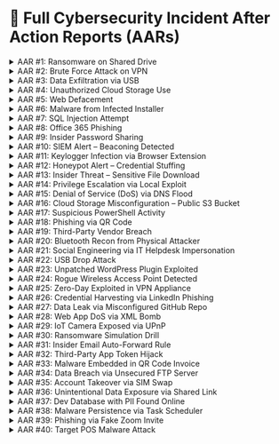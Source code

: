# 📄 Full Cybersecurity Incident After Action Reports (AARs)

<details>
<summary>AAR #1: Ransomware on Shared Drive</summary>

**Date**: (Insert Date)  
**Summary**: This incident involved a case of **Ransomware on Shared Drive**.  
A security control or detection system identified abnormal behavior.  
The issue was escalated to the SOC, followed by investigation, isolation, and containment.

**Response Actions**:  
- Affected assets were isolated.  
- Initial access and lateral movement were analyzed.  
- Logs, alerts, and network activity were reviewed.  
- Root cause was identified and reported.

**Root Cause**:  
- (Insert root cause specific to scenario)  
- Related misconfiguration, unpatched service, user error, or exploit technique.

**Recommendations**:  
- (Insert 3-5 recommended actions such as patching, training, segmentation, MFA, etc.)  
- Update related documentation, IR plan, and controls.

**Impact**:  
- (Insert estimated exposure, data affected, downtime, or cost if applicable)  
- Incident classified as low/medium/high severity.
</details>

<details>
<summary>AAR #2: Brute Force Attack on VPN</summary>

**Date**: (Insert Date)  
**Summary**: This incident involved a case of **Brute Force Attack on VPN**.  
A security control or detection system identified abnormal behavior.  
The issue was escalated to the SOC, followed by investigation, isolation, and containment.

**Response Actions**:  
- Affected assets were isolated.  
- Initial access and lateral movement were analyzed.  
- Logs, alerts, and network activity were reviewed.  
- Root cause was identified and reported.

**Root Cause**:  
- (Insert root cause specific to scenario)  
- Related misconfiguration, unpatched service, user error, or exploit technique.

**Recommendations**:  
- (Insert 3-5 recommended actions such as patching, training, segmentation, MFA, etc.)  
- Update related documentation, IR plan, and controls.

**Impact**:  
- (Insert estimated exposure, data affected, downtime, or cost if applicable)  
- Incident classified as low/medium/high severity.
</details>

<details>
<summary>AAR #3: Data Exfiltration via USB</summary>

**Date**: (Insert Date)  
**Summary**: This incident involved a case of **Data Exfiltration via USB**.  
A security control or detection system identified abnormal behavior.  
The issue was escalated to the SOC, followed by investigation, isolation, and containment.

**Response Actions**:  
- Affected assets were isolated.  
- Initial access and lateral movement were analyzed.  
- Logs, alerts, and network activity were reviewed.  
- Root cause was identified and reported.

**Root Cause**:  
- (Insert root cause specific to scenario)  
- Related misconfiguration, unpatched service, user error, or exploit technique.

**Recommendations**:  
- (Insert 3-5 recommended actions such as patching, training, segmentation, MFA, etc.)  
- Update related documentation, IR plan, and controls.

**Impact**:  
- (Insert estimated exposure, data affected, downtime, or cost if applicable)  
- Incident classified as low/medium/high severity.
</details>

<details>
<summary>AAR #4: Unauthorized Cloud Storage Use</summary>

**Date**: (Insert Date)  
**Summary**: This incident involved a case of **Unauthorized Cloud Storage Use**.  
A security control or detection system identified abnormal behavior.  
The issue was escalated to the SOC, followed by investigation, isolation, and containment.

**Response Actions**:  
- Affected assets were isolated.  
- Initial access and lateral movement were analyzed.  
- Logs, alerts, and network activity were reviewed.  
- Root cause was identified and reported.

**Root Cause**:  
- (Insert root cause specific to scenario)  
- Related misconfiguration, unpatched service, user error, or exploit technique.

**Recommendations**:  
- (Insert 3-5 recommended actions such as patching, training, segmentation, MFA, etc.)  
- Update related documentation, IR plan, and controls.

**Impact**:  
- (Insert estimated exposure, data affected, downtime, or cost if applicable)  
- Incident classified as low/medium/high severity.
</details>

<details>
<summary>AAR #5: Web Defacement</summary>

**Date**: (Insert Date)  
**Summary**: This incident involved a case of **Web Defacement**.  
A security control or detection system identified abnormal behavior.  
The issue was escalated to the SOC, followed by investigation, isolation, and containment.

**Response Actions**:  
- Affected assets were isolated.  
- Initial access and lateral movement were analyzed.  
- Logs, alerts, and network activity were reviewed.  
- Root cause was identified and reported.

**Root Cause**:  
- (Insert root cause specific to scenario)  
- Related misconfiguration, unpatched service, user error, or exploit technique.

**Recommendations**:  
- (Insert 3-5 recommended actions such as patching, training, segmentation, MFA, etc.)  
- Update related documentation, IR plan, and controls.

**Impact**:  
- (Insert estimated exposure, data affected, downtime, or cost if applicable)  
- Incident classified as low/medium/high severity.
</details>

<details>
<summary>AAR #6: Malware from Infected Installer</summary>

**Date**: (Insert Date)  
**Summary**: This incident involved a case of **Malware from Infected Installer**.  
A security control or detection system identified abnormal behavior.  
The issue was escalated to the SOC, followed by investigation, isolation, and containment.

**Response Actions**:  
- Affected assets were isolated.  
- Initial access and lateral movement were analyzed.  
- Logs, alerts, and network activity were reviewed.  
- Root cause was identified and reported.

**Root Cause**:  
- (Insert root cause specific to scenario)  
- Related misconfiguration, unpatched service, user error, or exploit technique.

**Recommendations**:  
- (Insert 3-5 recommended actions such as patching, training, segmentation, MFA, etc.)  
- Update related documentation, IR plan, and controls.

**Impact**:  
- (Insert estimated exposure, data affected, downtime, or cost if applicable)  
- Incident classified as low/medium/high severity.
</details>

<details>
<summary>AAR #7: SQL Injection Attempt</summary>

**Date**: (Insert Date)  
**Summary**: This incident involved a case of **SQL Injection Attempt**.  
A security control or detection system identified abnormal behavior.  
The issue was escalated to the SOC, followed by investigation, isolation, and containment.

**Response Actions**:  
- Affected assets were isolated.  
- Initial access and lateral movement were analyzed.  
- Logs, alerts, and network activity were reviewed.  
- Root cause was identified and reported.

**Root Cause**:  
- (Insert root cause specific to scenario)  
- Related misconfiguration, unpatched service, user error, or exploit technique.

**Recommendations**:  
- (Insert 3-5 recommended actions such as patching, training, segmentation, MFA, etc.)  
- Update related documentation, IR plan, and controls.

**Impact**:  
- (Insert estimated exposure, data affected, downtime, or cost if applicable)  
- Incident classified as low/medium/high severity.
</details>

<details>
<summary>AAR #8: Office 365 Phishing</summary>

**Date**: (Insert Date)  
**Summary**: This incident involved a case of **Office 365 Phishing**.  
A security control or detection system identified abnormal behavior.  
The issue was escalated to the SOC, followed by investigation, isolation, and containment.

**Response Actions**:  
- Affected assets were isolated.  
- Initial access and lateral movement were analyzed.  
- Logs, alerts, and network activity were reviewed.  
- Root cause was identified and reported.

**Root Cause**:  
- (Insert root cause specific to scenario)  
- Related misconfiguration, unpatched service, user error, or exploit technique.

**Recommendations**:  
- (Insert 3-5 recommended actions such as patching, training, segmentation, MFA, etc.)  
- Update related documentation, IR plan, and controls.

**Impact**:  
- (Insert estimated exposure, data affected, downtime, or cost if applicable)  
- Incident classified as low/medium/high severity.
</details>

<details>
<summary>AAR #9: Insider Password Sharing</summary>

**Date**: (Insert Date)  
**Summary**: This incident involved a case of **Insider Password Sharing**.  
A security control or detection system identified abnormal behavior.  
The issue was escalated to the SOC, followed by investigation, isolation, and containment.

**Response Actions**:  
- Affected assets were isolated.  
- Initial access and lateral movement were analyzed.  
- Logs, alerts, and network activity were reviewed.  
- Root cause was identified and reported.

**Root Cause**:  
- (Insert root cause specific to scenario)  
- Related misconfiguration, unpatched service, user error, or exploit technique.

**Recommendations**:  
- (Insert 3-5 recommended actions such as patching, training, segmentation, MFA, etc.)  
- Update related documentation, IR plan, and controls.

**Impact**:  
- (Insert estimated exposure, data affected, downtime, or cost if applicable)  
- Incident classified as low/medium/high severity.
</details>

<details>
<summary>AAR #10: SIEM Alert – Beaconing Detected</summary>

**Date**: (Insert Date)  
**Summary**: This incident involved a case of **SIEM Alert – Beaconing Detected**.  
A security control or detection system identified abnormal behavior.  
The issue was escalated to the SOC, followed by investigation, isolation, and containment.

**Response Actions**:  
- Affected assets were isolated.  
- Initial access and lateral movement were analyzed.  
- Logs, alerts, and network activity were reviewed.  
- Root cause was identified and reported.

**Root Cause**:  
- (Insert root cause specific to scenario)  
- Related misconfiguration, unpatched service, user error, or exploit technique.

**Recommendations**:  
- (Insert 3-5 recommended actions such as patching, training, segmentation, MFA, etc.)  
- Update related documentation, IR plan, and controls.

**Impact**:  
- (Insert estimated exposure, data affected, downtime, or cost if applicable)  
- Incident classified as low/medium/high severity.
</details>

<details>
<summary>AAR #11: Keylogger Infection via Browser Extension</summary>

**Date**: (Insert Date)  
**Summary**: This incident involved a case of **Keylogger Infection via Browser Extension**.  
A security control or detection system identified abnormal behavior.  
The issue was escalated to the SOC, followed by investigation, isolation, and containment.

**Response Actions**:  
- Affected assets were isolated.  
- Initial access and lateral movement were analyzed.  
- Logs, alerts, and network activity were reviewed.  
- Root cause was identified and reported.

**Root Cause**:  
- (Insert root cause specific to scenario)  
- Related misconfiguration, unpatched service, user error, or exploit technique.

**Recommendations**:  
- (Insert 3-5 recommended actions such as patching, training, segmentation, MFA, etc.)  
- Update related documentation, IR plan, and controls.

**Impact**:  
- (Insert estimated exposure, data affected, downtime, or cost if applicable)  
- Incident classified as low/medium/high severity.
</details>

<details>
<summary>AAR #12: Honeypot Alert – Credential Stuffing</summary>

**Date**: (Insert Date)  
**Summary**: This incident involved a case of **Honeypot Alert – Credential Stuffing**.  
A security control or detection system identified abnormal behavior.  
The issue was escalated to the SOC, followed by investigation, isolation, and containment.

**Response Actions**:  
- Affected assets were isolated.  
- Initial access and lateral movement were analyzed.  
- Logs, alerts, and network activity were reviewed.  
- Root cause was identified and reported.

**Root Cause**:  
- (Insert root cause specific to scenario)  
- Related misconfiguration, unpatched service, user error, or exploit technique.

**Recommendations**:  
- (Insert 3-5 recommended actions such as patching, training, segmentation, MFA, etc.)  
- Update related documentation, IR plan, and controls.

**Impact**:  
- (Insert estimated exposure, data affected, downtime, or cost if applicable)  
- Incident classified as low/medium/high severity.
</details>

<details>
<summary>AAR #13: Insider Threat – Sensitive File Download</summary>

**Date**: (Insert Date)  
**Summary**: This incident involved a case of **Insider Threat – Sensitive File Download**.  
A security control or detection system identified abnormal behavior.  
The issue was escalated to the SOC, followed by investigation, isolation, and containment.

**Response Actions**:  
- Affected assets were isolated.  
- Initial access and lateral movement were analyzed.  
- Logs, alerts, and network activity were reviewed.  
- Root cause was identified and reported.

**Root Cause**:  
- (Insert root cause specific to scenario)  
- Related misconfiguration, unpatched service, user error, or exploit technique.

**Recommendations**:  
- (Insert 3-5 recommended actions such as patching, training, segmentation, MFA, etc.)  
- Update related documentation, IR plan, and controls.

**Impact**:  
- (Insert estimated exposure, data affected, downtime, or cost if applicable)  
- Incident classified as low/medium/high severity.
</details>

<details>
<summary>AAR #14: Privilege Escalation via Local Exploit</summary>

**Date**: (Insert Date)  
**Summary**: This incident involved a case of **Privilege Escalation via Local Exploit**.  
A security control or detection system identified abnormal behavior.  
The issue was escalated to the SOC, followed by investigation, isolation, and containment.

**Response Actions**:  
- Affected assets were isolated.  
- Initial access and lateral movement were analyzed.  
- Logs, alerts, and network activity were reviewed.  
- Root cause was identified and reported.

**Root Cause**:  
- (Insert root cause specific to scenario)  
- Related misconfiguration, unpatched service, user error, or exploit technique.

**Recommendations**:  
- (Insert 3-5 recommended actions such as patching, training, segmentation, MFA, etc.)  
- Update related documentation, IR plan, and controls.

**Impact**:  
- (Insert estimated exposure, data affected, downtime, or cost if applicable)  
- Incident classified as low/medium/high severity.
</details>

<details>
<summary>AAR #15: Denial of Service (DoS) via DNS Flood</summary>

**Date**: (Insert Date)  
**Summary**: This incident involved a case of **Denial of Service (DoS) via DNS Flood**.  
A security control or detection system identified abnormal behavior.  
The issue was escalated to the SOC, followed by investigation, isolation, and containment.

**Response Actions**:  
- Affected assets were isolated.  
- Initial access and lateral movement were analyzed.  
- Logs, alerts, and network activity were reviewed.  
- Root cause was identified and reported.

**Root Cause**:  
- (Insert root cause specific to scenario)  
- Related misconfiguration, unpatched service, user error, or exploit technique.

**Recommendations**:  
- (Insert 3-5 recommended actions such as patching, training, segmentation, MFA, etc.)  
- Update related documentation, IR plan, and controls.

**Impact**:  
- (Insert estimated exposure, data affected, downtime, or cost if applicable)  
- Incident classified as low/medium/high severity.
</details>

<details>
<summary>AAR #16: Cloud Storage Misconfiguration – Public S3 Bucket</summary>

**Date**: (Insert Date)  
**Summary**: This incident involved a case of **Cloud Storage Misconfiguration – Public S3 Bucket**.  
A security control or detection system identified abnormal behavior.  
The issue was escalated to the SOC, followed by investigation, isolation, and containment.

**Response Actions**:  
- Affected assets were isolated.  
- Initial access and lateral movement were analyzed.  
- Logs, alerts, and network activity were reviewed.  
- Root cause was identified and reported.

**Root Cause**:  
- (Insert root cause specific to scenario)  
- Related misconfiguration, unpatched service, user error, or exploit technique.

**Recommendations**:  
- (Insert 3-5 recommended actions such as patching, training, segmentation, MFA, etc.)  
- Update related documentation, IR plan, and controls.

**Impact**:  
- (Insert estimated exposure, data affected, downtime, or cost if applicable)  
- Incident classified as low/medium/high severity.
</details>

<details>
<summary>AAR #17: Suspicious PowerShell Activity</summary>

**Date**: (Insert Date)  
**Summary**: This incident involved a case of **Suspicious PowerShell Activity**.  
A security control or detection system identified abnormal behavior.  
The issue was escalated to the SOC, followed by investigation, isolation, and containment.

**Response Actions**:  
- Affected assets were isolated.  
- Initial access and lateral movement were analyzed.  
- Logs, alerts, and network activity were reviewed.  
- Root cause was identified and reported.

**Root Cause**:  
- (Insert root cause specific to scenario)  
- Related misconfiguration, unpatched service, user error, or exploit technique.

**Recommendations**:  
- (Insert 3-5 recommended actions such as patching, training, segmentation, MFA, etc.)  
- Update related documentation, IR plan, and controls.

**Impact**:  
- (Insert estimated exposure, data affected, downtime, or cost if applicable)  
- Incident classified as low/medium/high severity.
</details>

<details>
<summary>AAR #18: Phishing via QR Code</summary>

**Date**: (Insert Date)  
**Summary**: This incident involved a case of **Phishing via QR Code**.  
A security control or detection system identified abnormal behavior.  
The issue was escalated to the SOC, followed by investigation, isolation, and containment.

**Response Actions**:  
- Affected assets were isolated.  
- Initial access and lateral movement were analyzed.  
- Logs, alerts, and network activity were reviewed.  
- Root cause was identified and reported.

**Root Cause**:  
- (Insert root cause specific to scenario)  
- Related misconfiguration, unpatched service, user error, or exploit technique.

**Recommendations**:  
- (Insert 3-5 recommended actions such as patching, training, segmentation, MFA, etc.)  
- Update related documentation, IR plan, and controls.

**Impact**:  
- (Insert estimated exposure, data affected, downtime, or cost if applicable)  
- Incident classified as low/medium/high severity.
</details>

<details>
<summary>AAR #19: Third-Party Vendor Breach</summary>

**Date**: (Insert Date)  
**Summary**: This incident involved a case of **Third-Party Vendor Breach**.  
A security control or detection system identified abnormal behavior.  
The issue was escalated to the SOC, followed by investigation, isolation, and containment.

**Response Actions**:  
- Affected assets were isolated.  
- Initial access and lateral movement were analyzed.  
- Logs, alerts, and network activity were reviewed.  
- Root cause was identified and reported.

**Root Cause**:  
- (Insert root cause specific to scenario)  
- Related misconfiguration, unpatched service, user error, or exploit technique.

**Recommendations**:  
- (Insert 3-5 recommended actions such as patching, training, segmentation, MFA, etc.)  
- Update related documentation, IR plan, and controls.

**Impact**:  
- (Insert estimated exposure, data affected, downtime, or cost if applicable)  
- Incident classified as low/medium/high severity.
</details>

<details>
<summary>AAR #20: Bluetooth Recon from Physical Attacker</summary>

**Date**: (Insert Date)  
**Summary**: This incident involved a case of **Bluetooth Recon from Physical Attacker**.  
A security control or detection system identified abnormal behavior.  
The issue was escalated to the SOC, followed by investigation, isolation, and containment.

**Response Actions**:  
- Affected assets were isolated.  
- Initial access and lateral movement were analyzed.  
- Logs, alerts, and network activity were reviewed.  
- Root cause was identified and reported.

**Root Cause**:  
- (Insert root cause specific to scenario)  
- Related misconfiguration, unpatched service, user error, or exploit technique.

**Recommendations**:  
- (Insert 3-5 recommended actions such as patching, training, segmentation, MFA, etc.)  
- Update related documentation, IR plan, and controls.

**Impact**:  
- (Insert estimated exposure, data affected, downtime, or cost if applicable)  
- Incident classified as low/medium/high severity.
</details>

<details>
<summary>AAR #21: Social Engineering via IT Helpdesk Impersonation</summary>

**Date**: (Insert Date)  
**Summary**: This incident involved a case of **Social Engineering via IT Helpdesk Impersonation**.  
A security control or detection system identified abnormal behavior.  
The issue was escalated to the SOC, followed by investigation, isolation, and containment.

**Response Actions**:  
- Affected assets were isolated.  
- Initial access and lateral movement were analyzed.  
- Logs, alerts, and network activity were reviewed.  
- Root cause was identified and reported.

**Root Cause**:  
- (Insert root cause specific to scenario)  
- Related misconfiguration, unpatched service, user error, or exploit technique.

**Recommendations**:  
- (Insert 3-5 recommended actions such as patching, training, segmentation, MFA, etc.)  
- Update related documentation, IR plan, and controls.

**Impact**:  
- (Insert estimated exposure, data affected, downtime, or cost if applicable)  
- Incident classified as low/medium/high severity.
</details>

<details>
<summary>AAR #22: USB Drop Attack</summary>

**Date**: (Insert Date)  
**Summary**: This incident involved a case of **USB Drop Attack**.  
A security control or detection system identified abnormal behavior.  
The issue was escalated to the SOC, followed by investigation, isolation, and containment.

**Response Actions**:  
- Affected assets were isolated.  
- Initial access and lateral movement were analyzed.  
- Logs, alerts, and network activity were reviewed.  
- Root cause was identified and reported.

**Root Cause**:  
- (Insert root cause specific to scenario)  
- Related misconfiguration, unpatched service, user error, or exploit technique.

**Recommendations**:  
- (Insert 3-5 recommended actions such as patching, training, segmentation, MFA, etc.)  
- Update related documentation, IR plan, and controls.

**Impact**:  
- (Insert estimated exposure, data affected, downtime, or cost if applicable)  
- Incident classified as low/medium/high severity.
</details>

<details>
<summary>AAR #23: Unpatched WordPress Plugin Exploited</summary>

**Date**: (Insert Date)  
**Summary**: This incident involved a case of **Unpatched WordPress Plugin Exploited**.  
A security control or detection system identified abnormal behavior.  
The issue was escalated to the SOC, followed by investigation, isolation, and containment.

**Response Actions**:  
- Affected assets were isolated.  
- Initial access and lateral movement were analyzed.  
- Logs, alerts, and network activity were reviewed.  
- Root cause was identified and reported.

**Root Cause**:  
- (Insert root cause specific to scenario)  
- Related misconfiguration, unpatched service, user error, or exploit technique.

**Recommendations**:  
- (Insert 3-5 recommended actions such as patching, training, segmentation, MFA, etc.)  
- Update related documentation, IR plan, and controls.

**Impact**:  
- (Insert estimated exposure, data affected, downtime, or cost if applicable)  
- Incident classified as low/medium/high severity.
</details>

<details>
<summary>AAR #24: Rogue Wireless Access Point Detected</summary>

**Date**: (Insert Date)  
**Summary**: This incident involved a case of **Rogue Wireless Access Point Detected**.  
A security control or detection system identified abnormal behavior.  
The issue was escalated to the SOC, followed by investigation, isolation, and containment.

**Response Actions**:  
- Affected assets were isolated.  
- Initial access and lateral movement were analyzed.  
- Logs, alerts, and network activity were reviewed.  
- Root cause was identified and reported.

**Root Cause**:  
- (Insert root cause specific to scenario)  
- Related misconfiguration, unpatched service, user error, or exploit technique.

**Recommendations**:  
- (Insert 3-5 recommended actions such as patching, training, segmentation, MFA, etc.)  
- Update related documentation, IR plan, and controls.

**Impact**:  
- (Insert estimated exposure, data affected, downtime, or cost if applicable)  
- Incident classified as low/medium/high severity.
</details>

<details>
<summary>AAR #25: Zero-Day Exploited in VPN Appliance</summary>

**Date**: (Insert Date)  
**Summary**: This incident involved a case of **Zero-Day Exploited in VPN Appliance**.  
A security control or detection system identified abnormal behavior.  
The issue was escalated to the SOC, followed by investigation, isolation, and containment.

**Response Actions**:  
- Affected assets were isolated.  
- Initial access and lateral movement were analyzed.  
- Logs, alerts, and network activity were reviewed.  
- Root cause was identified and reported.

**Root Cause**:  
- (Insert root cause specific to scenario)  
- Related misconfiguration, unpatched service, user error, or exploit technique.

**Recommendations**:  
- (Insert 3-5 recommended actions such as patching, training, segmentation, MFA, etc.)  
- Update related documentation, IR plan, and controls.

**Impact**:  
- (Insert estimated exposure, data affected, downtime, or cost if applicable)  
- Incident classified as low/medium/high severity.
</details>

<details>
<summary>AAR #26: Credential Harvesting via LinkedIn Phishing</summary>

**Date**: (Insert Date)  
**Summary**: This incident involved a case of **Credential Harvesting via LinkedIn Phishing**.  
A security control or detection system identified abnormal behavior.  
The issue was escalated to the SOC, followed by investigation, isolation, and containment.

**Response Actions**:  
- Affected assets were isolated.  
- Initial access and lateral movement were analyzed.  
- Logs, alerts, and network activity were reviewed.  
- Root cause was identified and reported.

**Root Cause**:  
- (Insert root cause specific to scenario)  
- Related misconfiguration, unpatched service, user error, or exploit technique.

**Recommendations**:  
- (Insert 3-5 recommended actions such as patching, training, segmentation, MFA, etc.)  
- Update related documentation, IR plan, and controls.

**Impact**:  
- (Insert estimated exposure, data affected, downtime, or cost if applicable)  
- Incident classified as low/medium/high severity.
</details>

<details>
<summary>AAR #27: Data Leak via Misconfigured GitHub Repo</summary>

**Date**: (Insert Date)  
**Summary**: This incident involved a case of **Data Leak via Misconfigured GitHub Repo**.  
A security control or detection system identified abnormal behavior.  
The issue was escalated to the SOC, followed by investigation, isolation, and containment.

**Response Actions**:  
- Affected assets were isolated.  
- Initial access and lateral movement were analyzed.  
- Logs, alerts, and network activity were reviewed.  
- Root cause was identified and reported.

**Root Cause**:  
- (Insert root cause specific to scenario)  
- Related misconfiguration, unpatched service, user error, or exploit technique.

**Recommendations**:  
- (Insert 3-5 recommended actions such as patching, training, segmentation, MFA, etc.)  
- Update related documentation, IR plan, and controls.

**Impact**:  
- (Insert estimated exposure, data affected, downtime, or cost if applicable)  
- Incident classified as low/medium/high severity.
</details>

<details>
<summary>AAR #28: Web App DoS via XML Bomb</summary>

**Date**: (Insert Date)  
**Summary**: This incident involved a case of **Web App DoS via XML Bomb**.  
A security control or detection system identified abnormal behavior.  
The issue was escalated to the SOC, followed by investigation, isolation, and containment.

**Response Actions**:  
- Affected assets were isolated.  
- Initial access and lateral movement were analyzed.  
- Logs, alerts, and network activity were reviewed.  
- Root cause was identified and reported.

**Root Cause**:  
- (Insert root cause specific to scenario)  
- Related misconfiguration, unpatched service, user error, or exploit technique.

**Recommendations**:  
- (Insert 3-5 recommended actions such as patching, training, segmentation, MFA, etc.)  
- Update related documentation, IR plan, and controls.

**Impact**:  
- (Insert estimated exposure, data affected, downtime, or cost if applicable)  
- Incident classified as low/medium/high severity.
</details>

<details>
<summary>AAR #29: IoT Camera Exposed via UPnP</summary>

**Date**: (Insert Date)  
**Summary**: This incident involved a case of **IoT Camera Exposed via UPnP**.  
A security control or detection system identified abnormal behavior.  
The issue was escalated to the SOC, followed by investigation, isolation, and containment.

**Response Actions**:  
- Affected assets were isolated.  
- Initial access and lateral movement were analyzed.  
- Logs, alerts, and network activity were reviewed.  
- Root cause was identified and reported.

**Root Cause**:  
- (Insert root cause specific to scenario)  
- Related misconfiguration, unpatched service, user error, or exploit technique.

**Recommendations**:  
- (Insert 3-5 recommended actions such as patching, training, segmentation, MFA, etc.)  
- Update related documentation, IR plan, and controls.

**Impact**:  
- (Insert estimated exposure, data affected, downtime, or cost if applicable)  
- Incident classified as low/medium/high severity.
</details>

<details>
<summary>AAR #30: Ransomware Simulation Drill</summary>

**Date**: (Insert Date)  
**Summary**: This incident involved a case of **Ransomware Simulation Drill**.  
A security control or detection system identified abnormal behavior.  
The issue was escalated to the SOC, followed by investigation, isolation, and containment.

**Response Actions**:  
- Affected assets were isolated.  
- Initial access and lateral movement were analyzed.  
- Logs, alerts, and network activity were reviewed.  
- Root cause was identified and reported.

**Root Cause**:  
- (Insert root cause specific to scenario)  
- Related misconfiguration, unpatched service, user error, or exploit technique.

**Recommendations**:  
- (Insert 3-5 recommended actions such as patching, training, segmentation, MFA, etc.)  
- Update related documentation, IR plan, and controls.

**Impact**:  
- (Insert estimated exposure, data affected, downtime, or cost if applicable)  
- Incident classified as low/medium/high severity.
</details>

<details>
<summary>AAR #31: Insider Email Auto-Forward Rule</summary>

**Date**: (Insert Date)  
**Summary**: This incident involved a case of **Insider Email Auto-Forward Rule**.  
A security control or detection system identified abnormal behavior.  
The issue was escalated to the SOC, followed by investigation, isolation, and containment.

**Response Actions**:  
- Affected assets were isolated.  
- Initial access and lateral movement were analyzed.  
- Logs, alerts, and network activity were reviewed.  
- Root cause was identified and reported.

**Root Cause**:  
- (Insert root cause specific to scenario)  
- Related misconfiguration, unpatched service, user error, or exploit technique.

**Recommendations**:  
- (Insert 3-5 recommended actions such as patching, training, segmentation, MFA, etc.)  
- Update related documentation, IR plan, and controls.

**Impact**:  
- (Insert estimated exposure, data affected, downtime, or cost if applicable)  
- Incident classified as low/medium/high severity.
</details>

<details>
<summary>AAR #32: Third-Party App Token Hijack</summary>

**Date**: (Insert Date)  
**Summary**: This incident involved a case of **Third-Party App Token Hijack**.  
A security control or detection system identified abnormal behavior.  
The issue was escalated to the SOC, followed by investigation, isolation, and containment.

**Response Actions**:  
- Affected assets were isolated.  
- Initial access and lateral movement were analyzed.  
- Logs, alerts, and network activity were reviewed.  
- Root cause was identified and reported.

**Root Cause**:  
- (Insert root cause specific to scenario)  
- Related misconfiguration, unpatched service, user error, or exploit technique.

**Recommendations**:  
- (Insert 3-5 recommended actions such as patching, training, segmentation, MFA, etc.)  
- Update related documentation, IR plan, and controls.

**Impact**:  
- (Insert estimated exposure, data affected, downtime, or cost if applicable)  
- Incident classified as low/medium/high severity.
</details>

<details>
<summary>AAR #33: Malware Embedded in QR Code Invoice</summary>

**Date**: (Insert Date)  
**Summary**: This incident involved a case of **Malware Embedded in QR Code Invoice**.  
A security control or detection system identified abnormal behavior.  
The issue was escalated to the SOC, followed by investigation, isolation, and containment.

**Response Actions**:  
- Affected assets were isolated.  
- Initial access and lateral movement were analyzed.  
- Logs, alerts, and network activity were reviewed.  
- Root cause was identified and reported.

**Root Cause**:  
- (Insert root cause specific to scenario)  
- Related misconfiguration, unpatched service, user error, or exploit technique.

**Recommendations**:  
- (Insert 3-5 recommended actions such as patching, training, segmentation, MFA, etc.)  
- Update related documentation, IR plan, and controls.

**Impact**:  
- (Insert estimated exposure, data affected, downtime, or cost if applicable)  
- Incident classified as low/medium/high severity.
</details>

<details>
<summary>AAR #34: Data Breach via Unsecured FTP Server</summary>

**Date**: (Insert Date)  
**Summary**: This incident involved a case of **Data Breach via Unsecured FTP Server**.  
A security control or detection system identified abnormal behavior.  
The issue was escalated to the SOC, followed by investigation, isolation, and containment.

**Response Actions**:  
- Affected assets were isolated.  
- Initial access and lateral movement were analyzed.  
- Logs, alerts, and network activity were reviewed.  
- Root cause was identified and reported.

**Root Cause**:  
- (Insert root cause specific to scenario)  
- Related misconfiguration, unpatched service, user error, or exploit technique.

**Recommendations**:  
- (Insert 3-5 recommended actions such as patching, training, segmentation, MFA, etc.)  
- Update related documentation, IR plan, and controls.

**Impact**:  
- (Insert estimated exposure, data affected, downtime, or cost if applicable)  
- Incident classified as low/medium/high severity.
</details>

<details>
<summary>AAR #35: Account Takeover via SIM Swap</summary>

**Date**: (Insert Date)  
**Summary**: This incident involved a case of **Account Takeover via SIM Swap**.  
A security control or detection system identified abnormal behavior.  
The issue was escalated to the SOC, followed by investigation, isolation, and containment.

**Response Actions**:  
- Affected assets were isolated.  
- Initial access and lateral movement were analyzed.  
- Logs, alerts, and network activity were reviewed.  
- Root cause was identified and reported.

**Root Cause**:  
- (Insert root cause specific to scenario)  
- Related misconfiguration, unpatched service, user error, or exploit technique.

**Recommendations**:  
- (Insert 3-5 recommended actions such as patching, training, segmentation, MFA, etc.)  
- Update related documentation, IR plan, and controls.

**Impact**:  
- (Insert estimated exposure, data affected, downtime, or cost if applicable)  
- Incident classified as low/medium/high severity.
</details>

<details>
<summary>AAR #36: Unintentional Data Exposure via Shared Link</summary>

**Date**: (Insert Date)  
**Summary**: This incident involved a case of **Unintentional Data Exposure via Shared Link**.  
A security control or detection system identified abnormal behavior.  
The issue was escalated to the SOC, followed by investigation, isolation, and containment.

**Response Actions**:  
- Affected assets were isolated.  
- Initial access and lateral movement were analyzed.  
- Logs, alerts, and network activity were reviewed.  
- Root cause was identified and reported.

**Root Cause**:  
- (Insert root cause specific to scenario)  
- Related misconfiguration, unpatched service, user error, or exploit technique.

**Recommendations**:  
- (Insert 3-5 recommended actions such as patching, training, segmentation, MFA, etc.)  
- Update related documentation, IR plan, and controls.

**Impact**:  
- (Insert estimated exposure, data affected, downtime, or cost if applicable)  
- Incident classified as low/medium/high severity.
</details>

<details>
<summary>AAR #37: Dev Database with PII Found Online</summary>

**Date**: (Insert Date)  
**Summary**: This incident involved a case of **Dev Database with PII Found Online**.  
A security control or detection system identified abnormal behavior.  
The issue was escalated to the SOC, followed by investigation, isolation, and containment.

**Response Actions**:  
- Affected assets were isolated.  
- Initial access and lateral movement were analyzed.  
- Logs, alerts, and network activity were reviewed.  
- Root cause was identified and reported.

**Root Cause**:  
- (Insert root cause specific to scenario)  
- Related misconfiguration, unpatched service, user error, or exploit technique.

**Recommendations**:  
- (Insert 3-5 recommended actions such as patching, training, segmentation, MFA, etc.)  
- Update related documentation, IR plan, and controls.

**Impact**:  
- (Insert estimated exposure, data affected, downtime, or cost if applicable)  
- Incident classified as low/medium/high severity.
</details>

<details>
<summary>AAR #38: Malware Persistence via Task Scheduler</summary>

**Date**: (Insert Date)  
**Summary**: This incident involved a case of **Malware Persistence via Task Scheduler**.  
A security control or detection system identified abnormal behavior.  
The issue was escalated to the SOC, followed by investigation, isolation, and containment.

**Response Actions**:  
- Affected assets were isolated.  
- Initial access and lateral movement were analyzed.  
- Logs, alerts, and network activity were reviewed.  
- Root cause was identified and reported.

**Root Cause**:  
- (Insert root cause specific to scenario)  
- Related misconfiguration, unpatched service, user error, or exploit technique.

**Recommendations**:  
- (Insert 3-5 recommended actions such as patching, training, segmentation, MFA, etc.)  
- Update related documentation, IR plan, and controls.

**Impact**:  
- (Insert estimated exposure, data affected, downtime, or cost if applicable)  
- Incident classified as low/medium/high severity.
</details>

<details>
<summary>AAR #39: Phishing via Fake Zoom Invite</summary>

**Date**: (Insert Date)  
**Summary**: This incident involved a case of **Phishing via Fake Zoom Invite**.  
A security control or detection system identified abnormal behavior.  
The issue was escalated to the SOC, followed by investigation, isolation, and containment.

**Response Actions**:  
- Affected assets were isolated.  
- Initial access and lateral movement were analyzed.  
- Logs, alerts, and network activity were reviewed.  
- Root cause was identified and reported.

**Root Cause**:  
- (Insert root cause specific to scenario)  
- Related misconfiguration, unpatched service, user error, or exploit technique.

**Recommendations**:  
- (Insert 3-5 recommended actions such as patching, training, segmentation, MFA, etc.)  
- Update related documentation, IR plan, and controls.

**Impact**:  
- (Insert estimated exposure, data affected, downtime, or cost if applicable)  
- Incident classified as low/medium/high severity.
</details>

<details>
<summary>AAR #40: Target POS Malware Attack</summary>

**Date**: (Insert Date)  
**Summary**: This incident involved a case of **Target POS Malware Attack**.  
A security control or detection system identified abnormal behavior.  
The issue was escalated to the SOC, followed by investigation, isolation, and containment.

**Response Actions**:  
- Affected assets were isolated.  
- Initial access and lateral movement were analyzed.  
- Logs, alerts, and network activity were reviewed.  
- Root cause was identified and reported.

**Root Cause**:  
- (Insert root cause specific to scenario)  
- Related misconfiguration, unpatched service, user error, or exploit technique.

**Recommendations**:  
- (Insert 3-5 recommended actions such as patching, training, segmentation, MFA, etc.)  
- Update related documentation, IR plan, and controls.

**Impact**:  
- (Insert estimated exposure, data affected, downtime, or cost if applicable)  
- Incident classified as low/medium/high severity.
</details>

